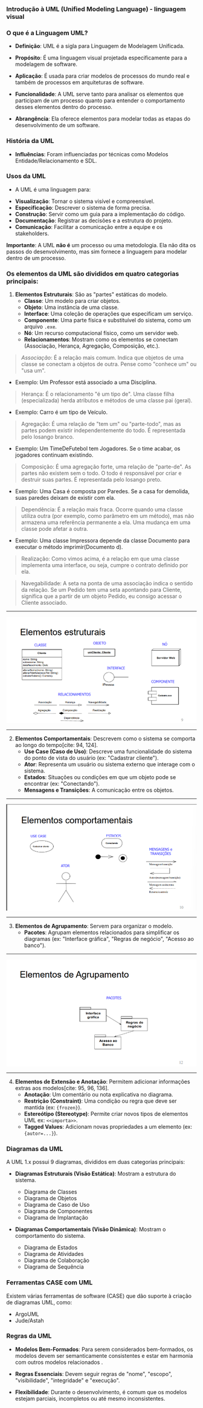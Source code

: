 ### **Introdução à UML (Unified Modeling Language) - linguagem visual**
### **O que é a Linguagem UML?** 
* **Definição**: UML é a sigla para Linguagem de Modelagem Unificada.

* **Propósito**: É uma linguagem visual projetada especificamente para a modelagem de software.

* **Aplicação**: É usada para criar modelos de processos do mundo real e também de processos em arquiteturas de software.

* **Funcionalidade**: A UML serve tanto para analisar os elementos que participam de um processo quanto para entender o comportamento desses elementos dentro do processo.
* **Abrangência**: Ela oferece elementos para modelar todas as etapas do desenvolvimento de um software.

### **História da UML**
* **Influências**: Foram influenciadas por técnicas como Modelos Entidade/Relacionamento e SDL.

### **Usos da UML**
- A UML é uma linguagem para:
* **Visualização**: Tornar o sistema visível e compreensível.
* **Especificação**: Descrever o sistema de forma precisa.
* **Construção**: Servir como um guia para a implementação do código.
* **Documentação**: Registrar as decisões e a estrutura do projeto.
* **Comunicação**: Facilitar a comunicação entre a equipe e os stakeholders.

**Importante**: A UML **não é** um processo ou uma metodologia. Ela não dita os passos do desenvolvimento, mas sim fornece a linguagem para modelar dentro de um processo.

### Os elementos da UML são divididos em quatro categorias principais:

1.  **Elementos Estruturais**: São as "partes" estáticas do modelo.
    * **Classe**: Um modelo para criar objetos.
    * **Objeto**: Uma instância de uma classe.
    * **Interface**: Uma coleção de operações que especificam um serviço.
    * **Componente**: Uma parte física e substituível do sistema, como um arquivo `.exe`.
    * **Nó**: Um recurso computacional físico, como um servidor web.
    * **Relacionamentos**: Mostram como os elementos se conectam (Associação, Herança, Agregação, Composição, etc.).

> *Associação*: É a relação mais comum. Indica que objetos de uma classe se conectam a objetos de outra. Pense como "conhece um" ou "usa um".
- Exemplo: Um Professor está associado a uma Disciplina.

> Herança: É o relacionamento "é um tipo de". Uma classe filha (especializada) herda atributos e métodos de uma classe pai (geral).
- Exemplo: Carro é um tipo de Veículo.

> Agregação: É uma relação de "tem um" ou "parte-todo", mas as partes podem existir independentemente do todo. É representada pelo losango branco.
- Exemplo: Um TimeDeFutebol tem Jogadores. Se o time acabar, os jogadores continuam existindo.

> Composição: É uma agregação forte, uma relação de "parte-de". As partes não existem sem o todo. O todo é responsável por criar e destruir suas partes. É representada pelo losango preto.
- Exemplo: Uma Casa é composta por Paredes. Se a casa for demolida, suas paredes deixam de existir com ela.

> Dependência: É a relação mais fraca. Ocorre quando uma classe utiliza outra (por exemplo, como parâmetro em um método), mas não armazena uma referência permanente a ela. Uma mudança em uma classe pode afetar a outra.
- Exemplo: Uma classe Impressora depende da classe Documento para executar o método imprimir(Documento d).

> Realização: Como vimos acima, é a relação em que uma classe implementa uma interface, ou seja, cumpre o contrato definido por ela.

> Navegabilidade: A seta na ponta de uma associação indica o sentido da relação. Se um Pedido tem uma seta apontando para Cliente, significa que a partir de um objeto Pedido, eu consigo acessar o Cliente associado.
---
![](image/image12.png)

---

2.  **Elementos Comportamentais**: Descrevem como o sistema se comporta ao longo do tempo[cite: 94, 124].
    * **Use Case (Caso de Uso)**: Descreve uma funcionalidade do sistema do ponto de vista do usuário (ex: "Cadastrar cliente").
    * **Ator**: Representa um usuário ou sistema externo que interage com o sistema.
    * **Estados**: Situações ou condições em que um objeto pode se encontrar (ex: "Conectando").
    * **Mensagens e Transições**: A comunicação entre os objetos.
---
![](image/image13.png)

---
3.  **Elementos de Agrupamento**: Servem para organizar o modelo.
    * **Pacotes**: Agrupam elementos relacionados para simplificar os diagramas (ex: "Interface gráfica", "Regras de negócio", "Acesso ao banco").
---
![](image/image15.png)

---



4.  **Elementos de Extensão e Anotação**: Permitem adicionar informações extras aos modelos[cite: 95, 96, 136].
    * **Anotação**: Um comentário ou nota explicativa no diagrama.
    * **Restrição (Constraint)**: Uma condição ou regra que deve ser mantida (ex: `{frozen}`).
    * **Estereótipo (Stereotype)**: Permite criar novos tipos de elementos UML ex: `<<importa>>`.
    * **Tagged Values**: Adicionam novas propriedades a um elemento (ex: `{autor=...}`).

### **Diagramas da UML**

A UML 1.x possui 9 diagramas, divididos em duas categorias principais:

* **Diagramas Estruturais (Visão Estática)**: Mostram a estrutura do sistema.
    * Diagrama de Classes 
    * Diagrama de Objetos 
    * Diagrama de Caso de Uso 
    * Diagrama de Componentes 
    * Diagrama de Implantação 

* **Diagramas Comportamentais (Visão Dinâmica)**: Mostram o comportamento do sistema.
    * Diagrama de Estados 
    * Diagrama de Atividades 
    * Diagrama de Colaboração 
    * Diagrama de Sequência 

### **Ferramentas CASE com UML**

Existem várias ferramentas de software (CASE) que dão suporte à criação de diagramas UML, como: 
* ArgoUML 
* Jude/Astah 

### **Regras da UML**

* **Modelos Bem-Formados**: Para serem considerados bem-formados, os modelos devem ser semanticamente consistentes e estar em harmonia com outros modelos relacionados
.
* **Regras Essenciais**: Devem seguir regras de "nome", "escopo", "visibilidade", "integridade" e "execução".

* **Flexibilidade**: Durante o desenvolvimento, é comum que os modelos estejam parciais, incompletos ou até mesmo inconsistentes.